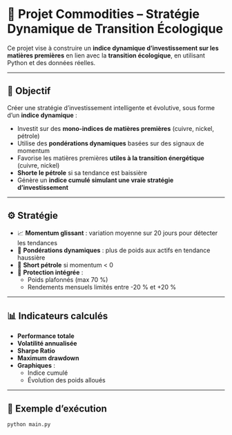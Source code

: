 # 🌱 Projet Commodities – Stratégie Dynamique de Transition Écologique

Ce projet vise à construire un **indice dynamique d’investissement sur les matières premières** en lien avec la **transition écologique**, en utilisant Python et des données réelles.

---

## 📌 Objectif

Créer une stratégie d’investissement intelligente et évolutive, sous forme d’un **indice dynamique** :
- Investit sur des **mono-indices de matières premières** (cuivre, nickel, pétrole)
- Utilise des **pondérations dynamiques** basées sur des signaux de momentum
- Favorise les matières premières **utiles à la transition énergétique** (cuivre, nickel)
- **Shorte le pétrole** si sa tendance est baissière
- Génère un **indice cumulé simulant une vraie stratégie d’investissement**

---

## ⚙️ Stratégie

- 📈 **Momentum glissant** : variation moyenne sur 20 jours pour détecter les tendances
- 🎯 **Pondérations dynamiques** : plus de poids aux actifs en tendance haussière
- 🔻 **Short pétrole** si momentum < 0
- 🧠 **Protection intégrée** :
  - Poids plafonnés (max 70 %)
  - Rendements mensuels limités entre -20 % et +20 %

---

## 📊 Indicateurs calculés

- **Performance totale**
- **Volatilité annualisée**
- **Sharpe Ratio**
- **Maximum drawdown**
- **Graphiques** :
  - Indice cumulé
  - Évolution des poids alloués

---

## 🧪 Exemple d’exécution

```bash
python main.py
